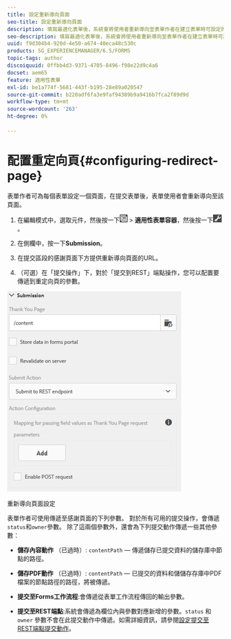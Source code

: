 ```yaml
---
title: 設定重新導向頁面
seo-title: 設定重新導向頁面
description: 填寫最適化表單後，系統會將使用者重新導向至表單作者在建立表單時可設定的網頁。
seo-description: 填寫最適化表單後，系統會將使用者重新導向至表單作者在建立表單時可設定的網頁。
uuid: f9d304b4-920d-4e50-a674-40eca48c530c
products: SG_EXPERIENCEMANAGER/6.5/FORMS
topic-tags: author
discoiquuid: 0ffbb4d3-9371-4705-8496-f98e22d9c4a6
docset: aem65
feature: 適用性表單
exl-id: be1a774f-5681-443f-b195-28e89a020547
source-git-commit: b220adf6fa3e9faf94389b9a9416b7fca2f89d9d
workflow-type: tm+mt
source-wordcount: '263'
ht-degree: 0%

---
```


# 配置重定向頁{#configuring-redirect-page}

表單作者可為每個表單設定一個頁面，在提交表單後，表單使用者會重新導向至該頁面。

1. 在編輯模式中，選取元件，然後按一下![欄位層級](assets/field-level.png) > **適用性表單容器**，然後按一下![cmpr](assets/cmppr.png)。

1. 在側欄中，按一下&#x200B;**Submission**。

1. 在提交區段的感謝頁面下方提供重新導向頁面的URL。
1. （可選）在「提交操作」下，對於「提交到REST」端點操作，您可以配置要傳遞到重定向頁的參數。

![重新導向頁面設定](assets/thank-you-setting-1.png)

重新導向頁面設定

表單作者可使用傳遞至感謝頁面的下列參數。 對於所有可用的提交操作，會傳遞`status`和`owner`參數。 除了這兩個參數外，還會為下列提交動作傳遞一些其他參數：

* **儲存內容動作** （已過時）: `contentPath` — 傳遞儲存已提交資料的儲存庫中節點的路徑。

* **儲存PDF動作** （已過時）: `contentPath` — 已提交的資料和儲儲存存庫中PDF檔案的節點路徑的路徑，將被傳遞。

* **提交至Forms工作流程**:會傳遞從表單工作流程傳回的輸出參數。

* **提交至REST端點**:系統會傳遞為欄位內與參數對應新增的參數。`status` 和 `owner` 參數不會在此提交動作中傳遞。如需詳細資訊，請參閱[設定提交至REST端點提交動作](../../forms/using/configuring-submit-actions.md)。
